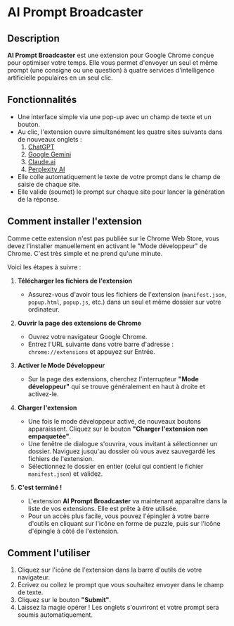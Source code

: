 # AI Prompt Broadcaster

## Description

**AI Prompt Broadcaster** est une extension pour Google Chrome conçue pour optimiser votre temps. Elle vous permet d'envoyer un seul et même prompt (une consigne ou une question) à quatre services d'intelligence artificielle populaires en un seul clic.

## Fonctionnalités

*   Une interface simple via une pop-up avec un champ de texte et un bouton.
*   Au clic, l'extension ouvre simultanément les quatre sites suivants dans de nouveaux onglets :
    1.  [ChatGPT](https://chatgpt.com/)
    2.  [Google Gemini](https://gemini.google.com/app?hl=fr)
    3.  [Claude.ai](https://claude.ai/new)
    4.  [Perplexity AI](https://www.perplexity.ai/)
*   Elle colle automatiquement le texte de votre prompt dans le champ de saisie de chaque site.
*   Elle valide (soumet) le prompt sur chaque site pour lancer la génération de la réponse.

## Comment installer l'extension

Comme cette extension n'est pas publiée sur le Chrome Web Store, vous devez l'installer manuellement en activant le "Mode développeur" de Chrome. C'est très simple et ne prend qu'une minute.

Voici les étapes à suivre :

1.  **Télécharger les fichiers de l'extension**
    *   Assurez-vous d'avoir tous les fichiers de l'extension (`manifest.json`, `popup.html`, `popup.js`, etc.) dans un seul et même dossier sur votre ordinateur.

2.  **Ouvrir la page des extensions de Chrome**
    *   Ouvrez votre navigateur Google Chrome.
    *   Entrez l'URL suivante dans votre barre d'adresse : `chrome://extensions` et appuyez sur Entrée.

3.  **Activer le Mode Développeur**
    *   Sur la page des extensions, cherchez l'interrupteur **"Mode développeur"** qui se trouve généralement en haut à droite et activez-le.

4.  **Charger l'extension**
    *   Une fois le mode développeur activé, de nouveaux boutons apparaissent. Cliquez sur le bouton **"Charger l'extension non empaquetée"**.
    *   Une fenêtre de dialogue s'ouvrira, vous invitant à sélectionner un dossier. Naviguez jusqu'au dossier où vous avez sauvegardé les fichiers de l'extension.
    *   Sélectionnez le dossier en entier (celui qui contient le fichier `manifest.json`) et validez.

5.  **C'est terminé !**
    *   L'extension **AI Prompt Broadcaster** va maintenant apparaître dans la liste de vos extensions. Elle est prête à être utilisée.
    *   Pour un accès plus facile, vous pouvez l'épingler à votre barre d'outils en cliquant sur l'icône en forme de puzzle, puis sur l'icône d'épingle à côté de l'extension.

## Comment l'utiliser

1.  Cliquez sur l'icône de l'extension dans la barre d'outils de votre navigateur.
2.  Écrivez ou collez le prompt que vous souhaitez envoyer dans le champ de texte.
3.  Cliquez sur le bouton **"Submit"**.
4.  Laissez la magie opérer ! Les onglets s'ouvriront et votre prompt sera soumis automatiquement.